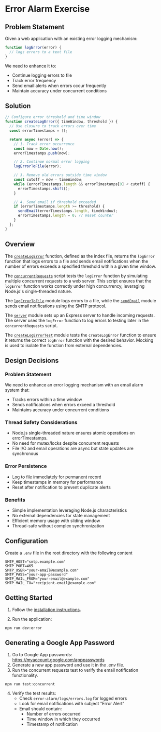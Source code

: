 # Error Alarm Exercise

## Problem Statement

Given a web application with an existing error logging mechanism:

```typescript
function logError(error) {
  // logs errors to a text file
}
```

We need to enhance it to:

- Continue logging errors to file
- Track error frequency
- Send email alerts when errors occur frequently
- Maintain accuracy under concurrent conditions

## Solution

```typescript
// Configure error threshold and time window
function createLogError({ timeWindow, threshold }) {
  // Use closure to track errors over time
  const errorTimestamps = [];

  return async (error) => {
    // 1. Track error occurrence
    const now = Date.now();
    errorTimestamps.push(now);

    // 2. Continue normal error logging
    logErrorToFile(error);

    // 3. Remove old errors outside time window
    const cutoff = now - timeWindow;
    while (errorTimestamps.length && errorTimestamps[0] < cutoff) {
      errorTimestamps.shift();
    }

    // 4. Send email if threshold exceeded
    if (errorTimestamps.length >= threshold) {
      sendEmail(errorTimestamps.length, timeWindow);
      errorTimestamps.length = 0; // Reset counter
    }
  };
}
```

## Overview

The [`createLogError`](./src/index.ts) function, defined as the index file, returns the `logError` function that logs errors to a file and sends email notifications when the number of errors exceeds a specified threshold within a given time window.

The [`concurrentRequests`](./tests/concurrentRequests.ts) script tests the `logError` function by simulating multiple concurrent requests to a web server. This script ensures that the `logError` function works correctly under high concurrency, leveraging Node.js's single-threaded nature.

The [`logErrorToFile`](./src/logErrorToFile.ts) module logs errors to a file, while the [`sendEmail`](./src/sendEmail.ts) module sends email notifications using the SMTP protocol.

The [`server`](./src/server.ts) module sets up an Express server to handle incoming requests. The server uses the `logError` function to log errors to testing later in the `concurrentRequests` script.

The [`createLogErrorTest`](./tests/createLogError.test.ts) module tests the `createLogError` function to ensure it returns the correct `logError` function with the desired behavior. Mocking is used to isolate the function from external dependencies.

## Design Decisions

### Problem Statement

We need to enhance an error logging mechanism with an email alarm system that:

- Tracks errors within a time window
- Sends notifications when errors exceed a threshold
- Maintains accuracy under concurrent conditions

### Thread Safety Considerations

- Node.js single-threaded nature ensures atomic operations on errorTimestamps.
- No need for mutex/locks despite concurrent requests
- File I/O and email operations are async but state updates are synchronous

### Error Persistence

- Log to file immediately for permanent record
- Keep timestamps in memory for performance
- Reset after notification to prevent duplicate alerts

### Benefits

- Simple implementation leveraging Node.js characteristics
- No external dependencies for state management
- Efficient memory usage with sliding window
- Thread-safe without complex synchronization

## Configuration

Create a `.env` file in the root directory with the following content

```shell
SMTP_HOST="smtp.example.com"
SMTP_PORT=465
SMTP_USER="your-email@example.com"
SMTP_PASS="your-app-password"
SMTP_MAIL_FROM="your-email@example.com"
SMTP_MAIL_TO="recipient-email@example.com"
```

## Getting Started

1. Follow the [installation instructions](../README.md#installation).

2. Run the application:

```shell
npm run dev:error
```

## Generating a Google App Password

1. Go to Google App passwords: <https://myaccount.google.com/apppasswords>
2. Generate a new app password and use it in the .env file.
3. Run the concurrent requests test to verify the email notification functionality.

```shell
npm run test:concurrent
```

4. Verify the test results:
   - Check `error-alarm/logs/errors.log` for logged errors
   - Look for email notifications with subject "Error Alert"
   - Email should contain:
     - Number of errors occurred
     - Time window in which they occurred
     - Timestamp of notification
